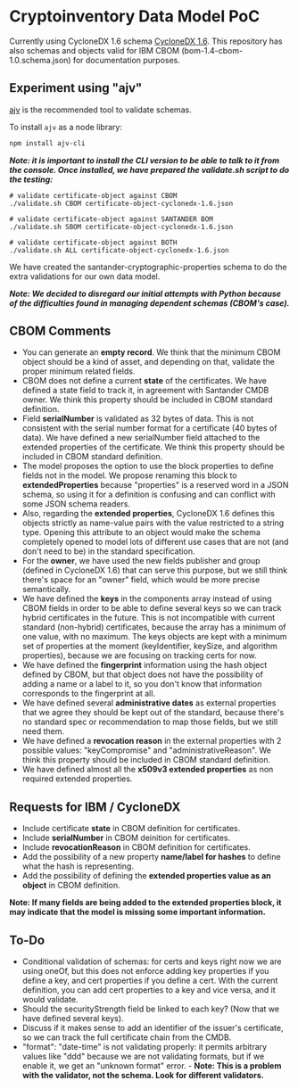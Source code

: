 # Cryptoinventory Data Model PoC

Currently using CycloneDX 1.6 schema [CycloneDX 1.6](https://github.com/CycloneDX/specification).
This repository has also schemas and objects valid for IBM CBOM (bom-1.4-cbom-1.0.schema.json) for documentation purposes.

## Experiment using "ajv"

[ajv](https://www.npmjs.com/package/ajv) is the recommended tool to validate schemas.

To install `ajv` as a node library:

```bash
npm install ajv-cli
```

***Note: it is important to install the CLI version to be able to talk to it from the console. Once installed, we have prepared the validate.sh script to do the testing:***

```
# validate certificate-object against CBOM 
./validate.sh CBOM certificate-object-cyclonedx-1.6.json
 
# validate certificate-object against SANTANDER BOM 
./validate.sh SBOM certificate-object-cyclonedx-1.6.json
 
# validate certificate-object against BOTH 
./validate.sh ALL certificate-object-cyclonedx-1.6.json
```

We have created the santander-cryptographic-properties schema to do the extra validations for our own data model.

***Note: We decided to disregard our initial attempts with Python because of the difficulties found in managing dependent schemas (CBOM's case).***

## CBOM Comments

* You can generate an **empty record**. We think that the minimum CBOM object should be a kind of asset, and depending on that, validate the proper minimum related fields.
* CBOM does not define a current **state** of the certificates. We have defined a state field to track it, in agreement with Santander CMDB owner. We think this property should be included in CBOM standard definition.
* Field **serialNumber** is validated as 32 bytes of data. This is not consistent with the serial number format for a certificate (40 bytes of data). We have defined a new serialNumber field attached to the extended properties of the certificate. We think this property should be included in CBOM standard definition.
* The model proposes the option to use the block properties to define fields not in the model. We propose renaming this block to **extendedProperties** because "properties" is a reserved word in a JSON schema, so using it for a definition is confusing and can conflict with some JSON schema readers.
* Also, regarding the **extended properties**, CycloneDX 1.6 defines this objects strictly as name-value pairs with the value restricted to a string type. Opening this attribute to an object would make the schema completely opened to model lots of different use cases that are not (and don't need to be) in the standard specification.
* For the **owner**, we have used the new fields publisher and group (defined in CycloneDX 1.6) that can serve this purpose, but we still think there's space for an "owner" field, which would be more precise semantically.
* We have defined the **keys** in the components array instead of using CBOM fields in order to be able to define several keys so we can track hybrid certificates in the future. This is not incompatible with current standard (non-hybrid) certificates, because the array has a minimum of one value, with no maximum. The keys objects are kept with a minimum set of properties at the moment (keyIdentifier, keySize, and algorithm properties), because we are focusing on tracking certs for now.
* We have defined the **fingerprint** information using the hash object defined by CBOM, but that object does not have the possibility of adding a name or a label to it, so you don't know that information corresponds to the fingerprint at all.
* We have defined several **administrative dates** as external properties that we agree they should be kept out of the standard, because there's no standard spec or recommendation to map those fields, but we still need them.
* We have defined a **revocation reason** in the external properties with 2 possible values: "keyCompromise" and "administrativeReason". We think this property should be included in CBOM standard definition.
* We have defined almost all the **x509v3 extended properties** as non required extended properties.

## Requests for IBM / CycloneDX

* Include certificate **state** in CBOM definition for certificates.
* Include **serialNumber** in CBOM deinition for certificates.
* Include **revocationReason** in CBOM definition for certificates.
* Add the possibility of a new property **name/label for hashes** to define what the hash is representing.
* Add the possibility of defining the **extended properties value as an object** in CBOM definition.

**Note: If many fields are being added to the extended properties block, it may indicate that the model is missing some important information.**

## To-Do

* Conditional validation of schemas: for certs and keys right now we are using oneOf, but this does not enforce adding key properties if you define a key, and cert properties if you define a cert. With the current definition, you can add cert properties to a key and vice versa, and it would validate.
* Should the securityStrength field be linked to each key? (Now that we have defined several keys).
* Discuss if it makes sense to add an identifier of the issuer's certificate, so we can track the full certificate chain from the CMDB.
* "format": "date-time" is not validating properly: it permits arbitrary values like "ddd" because we are not validating formats, but if we enable it, we get an "unknown format" error. - **Note: This is a problem with the validator, not the schema. Look for different validators.**

